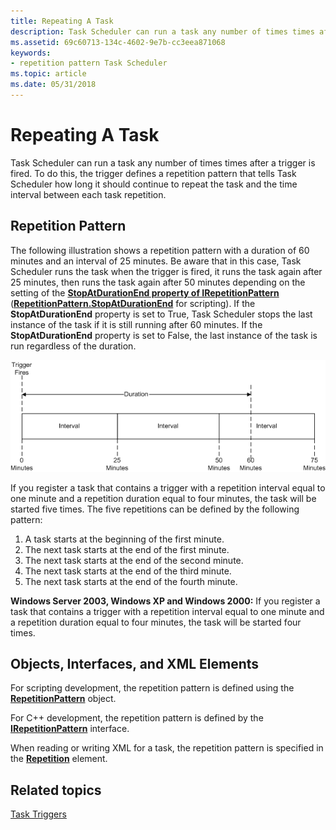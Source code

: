 ```yaml
---
title: Repeating A Task
description: Task Scheduler can run a task any number of times times after a trigger is fired.
ms.assetid: 69c60713-134c-4602-9e7b-cc3eea871068
keywords:
- repetition pattern Task Scheduler
ms.topic: article
ms.date: 05/31/2018
---
```


# Repeating A Task

Task Scheduler can run a task any number of times times after a trigger is fired. To do this, the trigger defines a repetition pattern that tells Task Scheduler how long it should continue to repeat the task and the time interval between each task repetition.

## Repetition Pattern

The following illustration shows a repetition pattern with a duration of 60 minutes and an interval of 25 minutes. Be aware that in this case, Task Scheduler runs the task when the trigger is fired, it runs the task again after 25 minutes, then runs the task again after 50 minutes depending on the setting of the [**StopAtDurationEnd property of IRepetitionPattern**](/windows/desktop/api/taskschd/nf-taskschd-irepetitionpattern-get_stopatdurationend) ([**RepetitionPattern.StopAtDurationEnd**](repetitionpattern-stopatdurationend.md) for scripting). If the **StopAtDurationEnd** property is set to True, Task Scheduler stops the last instance of the task if it is still running after 60 minutes. If the **StopAtDurationEnd** property is set to False, the last instance of the task is run regardless of the duration.

![trigger repetition pattern](images/repetition-pattern.png)

If you register a task that contains a trigger with a repetition interval equal to one minute and a repetition duration equal to four minutes, the task will be started five times. The five repetitions can be defined by the following pattern:

1.  A task starts at the beginning of the first minute.
2.  The next task starts at the end of the first minute.
3.  The next task starts at the end of the second minute.
4.  The next task starts at the end of the third minute.
5.  The next task starts at the end of the fourth minute.

**Windows Server 2003, Windows XP and Windows 2000:** If you register a task that contains a trigger with a repetition interval equal to one minute and a repetition duration equal to four minutes, the task will be started four times.

## Objects, Interfaces, and XML Elements

For scripting development, the repetition pattern is defined using the [**RepetitionPattern**](repetitionpattern.md) object.

For C++ development, the repetition pattern is defined by the [**IRepetitionPattern**](/windows/desktop/api/taskschd/nn-taskschd-irepetitionpattern) interface.

When reading or writing XML for a task, the repetition pattern is specified in the [**Repetition**](taskschedulerschema-repetition-triggerbasetype-element.md) element.

## Related topics

<dl> <dt>

[Task Triggers](task-triggers.md)
</dt> </dl>

 

 





